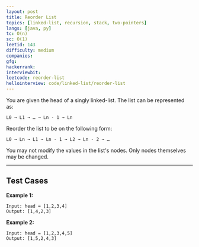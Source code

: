 ```yaml
---
layout: post
title: Reorder List
topics: [linked-list, recursion, stack, two-pointers]
langs: [java, py]
tc: O(n)
sc: O(1)
leetid: 143
difficulty: medium
companies: 
gfg: 
hackerrank: 
interviewbit: 
leetcode: reorder-list
hellointerview: code/linked-list/reorder-list
---
```


You are given the head of a singly linked-list. The list can be represented as:
```
L0 → L1 → … → Ln - 1 → Ln
```
Reorder the list to be on the following form:

```
L0 → Ln → L1 → Ln - 1 → L2 → Ln - 2 → …
```
You may not modify the values in the list's nodes. Only nodes themselves may be changed.

---

## Test Cases

**Example 1:** 
```
Input: head = [1,2,3,4]
Output: [1,4,2,3]
```

**Example 2:** 
```
Input: head = [1,2,3,4,5]
Output: [1,5,2,4,3]
```